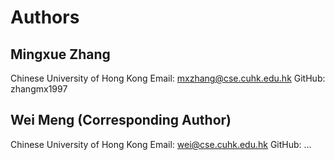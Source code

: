 # Authors

## Mingxue Zhang
 
Chinese University of Hong Kong
Email: mxzhang@cse.cuhk.edu.hk
GitHub: zhangmx1997

## Wei Meng (Corresponding Author)

Chinese University of Hong Kong
Email: wei@cse.cuhk.edu.hk
GitHub: ...

